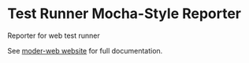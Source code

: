 # Test Runner Mocha-Style Reporter

Reporter for web test runner

See [moder-web website](https://modern-web.dev/docs/test-runner/reporters/write-your-own/) for full documentation.